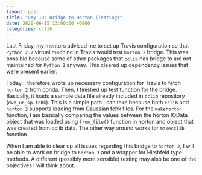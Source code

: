 ```yaml
---
layout: post
title: "Day 10: Bridge to Horton (Testing)"
date: 2020-06-15 13:00:00 +0900
categories: cclib
---
```


Last Friday, my mentors advised me to set up Travis configuration so that `Python 2.7` virtual machine in Travis would test `horton 2` bridge. This was possible because some of other packages that `cclib` has bridge to are not maintained for `Python 2` anyway. This cleared up dependency issues that were present earlier.

Today, I therefore wrote up necessary configuration for Travis to fetch `horton 2` from conda. Then, I finished up test function for the bridge. Basically, it loads a sample data file already included in `cclib` repository (`dvb_un_sp.fchk`). This is a simple path I can take because both `cclib` and `horton 2` supports loading from Gaussian fchk files. For the `makehorton` function, I am basically comparing the values between the horton IOData object that was loaded using `from_file()` function in horton and object that was created from cclib data. The other way around works for `makecclib` function.

When I am able to clear up all issues regarding this bridge to `horton 2`, I will be able to work on bridge to `horton 3` and a wrapper for Hirshfeld type methods. A different (possibly more sensible) testing may also be one of the objectives I will think about.


